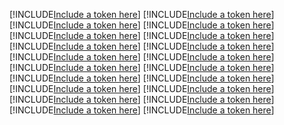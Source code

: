 [!INCLUDE[Include a token here](refs1530863724907/r1.md)]
[!INCLUDE[Include a token here](refs1530863724907/r2.md)]
[!INCLUDE[Include a token here](refs1530863724907/r3.md)]
[!INCLUDE[Include a token here](refs1530863724907/r4.md)]
[!INCLUDE[Include a token here](refs1530863724907/r5.md)]
[!INCLUDE[Include a token here](refs1530863724907/r6.md)]
[!INCLUDE[Include a token here](refs1530863724907/r7.md)]
[!INCLUDE[Include a token here](refs1530863724907/r8.md)]
[!INCLUDE[Include a token here](refs1530863724907/r9.md)]
[!INCLUDE[Include a token here](refs1530863724907/r10.md)]
[!INCLUDE[Include a token here](refs1530863724907/r11.md)]
[!INCLUDE[Include a token here](refs1530863724907/r12.md)]
[!INCLUDE[Include a token here](refs1530863724907/r13.md)]
[!INCLUDE[Include a token here](refs1530863724907/r14.md)]
[!INCLUDE[Include a token here](refs1530863724907/r15.md)]
[!INCLUDE[Include a token here](refs1530863724907/r16.md)]
[!INCLUDE[Include a token here](refs1530863724907/r17.md)]
[!INCLUDE[Include a token here](refs1530863724907/r18.md)]
[!INCLUDE[Include a token here](refs1530863724907/r19.md)]
[!INCLUDE[Include a token here](refs1530863724907/r20.md)]